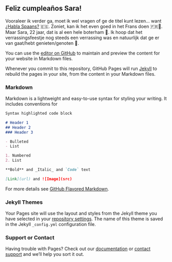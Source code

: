 ## Feliz cumpleaños Sara!

Vooraleer ik verder ga, moet ik wel vragen of ge de titel kunt lezen... want [¿Habla Spaans?](https://hablaspaans.be) 🇪🇸. Zoniet, kan ik het even goed in het Frans doen 🇫🇷🥖. Maar Sara, 22 jaar, dat is al een hele boterham 🍞. Ik hoop dat het verrassingsfeestje nog steeds een verrassing was en natuurlijk dat ge er van gaat/hebt genieten/genoten 🥳. 

You can use the [editor on GitHub](https://github.com/Tiko663/tiko663.github.io/edit/master/README.md) to maintain and preview the content for your website in Markdown files.

Whenever you commit to this repository, GitHub Pages will run [Jekyll](https://jekyllrb.com/) to rebuild the pages in your site, from the content in your Markdown files.

### Markdown

Markdown is a lightweight and easy-to-use syntax for styling your writing. It includes conventions for

```markdown
Syntax highlighted code block

# Header 1
## Header 2
### Header 3

- Bulleted
- List

1. Numbered
2. List

**Bold** and _Italic_ and `Code` text

[Link](url) and ![Image](src)
```

For more details see [GitHub Flavored Markdown](https://guides.github.com/features/mastering-markdown/).

### Jekyll Themes

Your Pages site will use the layout and styles from the Jekyll theme you have selected in your [repository settings](https://github.com/Tiko663/tiko663.github.io/settings). The name of this theme is saved in the Jekyll `_config.yml` configuration file.

### Support or Contact

Having trouble with Pages? Check out our [documentation](https://docs.github.com/categories/github-pages-basics/) or [contact support](https://github.com/contact) and we’ll help you sort it out.
